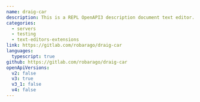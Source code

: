 ```yaml
---
name: draig-car
description: This is a REPL OpenAPI3 description document text editor. It provides both a CLI and and a REPL you can use to test your APIs, but you can also test database queries, start and stop database (containers), generate fake data automatically, start your test microservice and much more. You don't have to exit from your REPL! Or you can use the CLI to do the same if you want, giving you the option to automatize your contract-first based dev cycles.
categories:
  - servers
  - testing
  - text-editors-extensions
link: https://gitlab.com/robarago/draig-car
languages:
  typescript: true
github: https://gitlab.com/robarago/draig-car
openApiVersions:
  v2: false
  v3: true
  v3_1: false
  v4: false
---
```

